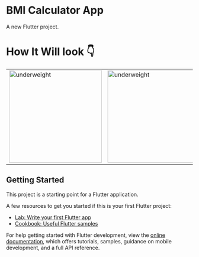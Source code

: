 # BMI Calculator App

A new Flutter project.

# How It Will look 👇
<table>
  <tr>
      <td>
          <img width="250" alt="underweight" src="https://raw.githubusercontent.com/ice-pattanachai/Flutter-bmi/main/image/Screenshot%202024-05-23%20112733.png" />
      </td>
      <td>  
          <img width="250" alt="underweight" src="https://raw.githubusercontent.com/ice-pattanachai/Flutter-bmi/main/image/Screenshot%202024-05-23%20112848.png" />
      </td>
      <td>
        <img width="250" alt="normal" src="https://raw.githubusercontent.com/ice-pattanachai/Flutter-bmi/main/image/Screenshot%202024-05-23%20112914.png" />
      </td>
      <td>
        <img width="250" alt="overweight" src="https://raw.githubusercontent.com/ice-pattanachai/Flutter-bmi/main/image/Screenshot%202024-05-23%20112919.png" />
      </td>
    </tr>
</table>

## Getting Started

This project is a starting point for a Flutter application.

A few resources to get you started if this is your first Flutter project:

- [Lab: Write your first Flutter app](https://docs.flutter.dev/get-started/codelab)
- [Cookbook: Useful Flutter samples](https://docs.flutter.dev/cookbook)

For help getting started with Flutter development, view the
[online documentation](https://docs.flutter.dev/), which offers tutorials,
samples, guidance on mobile development, and a full API reference.

